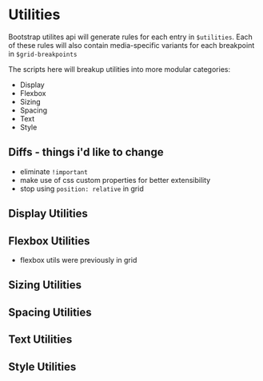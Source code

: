 # Utilities

Bootstrap utilites api will generate rules for each entry in `$utilities`. Each of these rules will also contain media-specific variants for each breakpoint in `$grid-breakpoints`

The scripts here will breakup utilities into more modular categories:
- Display
- Flexbox
- Sizing
- Spacing
- Text
- Style

## Diffs - things i'd like to change

- eliminate `!important`
- make use of css custom properties for better extensibility
- stop using `position: relative` in grid

## Display Utilities

## Flexbox Utilities

- flexbox utils were previously in grid

## Sizing Utilities

## Spacing Utilities

## Text Utilities

## Style Utilities
